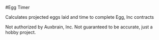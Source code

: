 #Egg Timer

Calculates projected eggs laid and time to complete Egg, Inc contracts

Not authorized by Auxbrain, Inc. Not guaranteed to be accurate, just a hobby project.